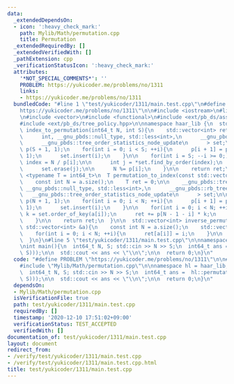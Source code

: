 ```yaml
---
data:
  _extendedDependsOn:
  - icon: ':heavy_check_mark:'
    path: Mylib/Math/permutation.cpp
    title: Permutation
  _extendedRequiredBy: []
  _extendedVerifiedWith: []
  _pathExtension: cpp
  _verificationStatusIcon: ':heavy_check_mark:'
  attributes:
    '*NOT_SPECIAL_COMMENTS*': ''
    PROBLEM: https://yukicoder.me/problems/no/1311
    links:
    - https://yukicoder.me/problems/no/1311
  bundledCode: "#line 1 \"test/yukicoder/1311/main.test.cpp\"\n#define PROBLEM \"\
    https://yukicoder.me/problems/no/1311\"\n\n#include <iostream>\n#line 2 \"Mylib/Math/permutation.cpp\"\
    \n#include <vector>\n#include <functional>\n#include <ext/pb_ds/assoc_container.hpp>\n\
    #include <ext/pb_ds/tree_policy.hpp>\n\nnamespace haar_lib {\n  std::vector<int>\
    \ index_to_permutation(int64_t N, int S){\n    std::vector<int> ret;\n\n    __gnu_pbds::tree<\n\
    \      int, __gnu_pbds::null_type, std::less<int>,\n      __gnu_pbds::rb_tree_tag,\n\
    \      __gnu_pbds::tree_order_statistics_node_update\n      > set;\n\n    std::vector<int64_t>\
    \ p(S + 1, 1);\n    for(int i = 0; i < S; ++i){\n      p[i + 1] = p[i] * (i +\
    \ 1);\n      set.insert(i);\n    }\n\n    for(int i = S; --i >= 0;){\n      int64_t\
    \ index = N / p[i];\n\n      int j = *set.find_by_order(index);\n      ret.push_back(j);\n\
    \      set.erase(j);\n\n      N %= p[i];\n    }\n\n    return ret;\n  }\n\n  template\
    \ <typename T = int64_t>\n  T permutation_to_index(const std::vector<int> &a){\n\
    \    const int N = a.size();\n    T ret = 0;\n\n    __gnu_pbds::tree<\n      int,\
    \ __gnu_pbds::null_type, std::less<int>,\n      __gnu_pbds::rb_tree_tag,\n   \
    \   __gnu_pbds::tree_order_statistics_node_update\n      > set;\n\n    std::vector<T>\
    \ p(N + 1, 1);\n    for(int i = 0; i < N; ++i){\n      p[i + 1] = p[i] * (i +\
    \ 1);\n      set.insert(i);\n    }\n\n    for(int i = 0; i < N; ++i){\n      int\
    \ k = set.order_of_key(a[i]);\n      ret += p[N - 1 - i] * k;\n      set.erase(a[i]);\n\
    \    }\n\n    return ret;\n  }\n\n  std::vector<int> inverse_permutation(const\
    \ std::vector<int> &a){\n    const int N = a.size();\n    std::vector<int> ret(N);\n\
    \    for(int i = 0; i < N; ++i){\n      ret[a[i]] = i;\n    }\n\n    return ret;\n\
    \  }\n}\n#line 5 \"test/yukicoder/1311/main.test.cpp\"\n\nnamespace hl = haar_lib;\n\
    \nint main(){\n  int64_t N, S; std::cin >> N >> S;\n  int64_t ans =  hl::permutation_to_index(hl::inverse_permutation(hl::index_to_permutation(N,\
    \ S)));\n\n  std::cout << ans << \"\\n\";\n\n  return 0;\n}\n"
  code: "#define PROBLEM \"https://yukicoder.me/problems/no/1311\"\n\n#include <iostream>\n\
    #include \"Mylib/Math/permutation.cpp\"\n\nnamespace hl = haar_lib;\n\nint main(){\n\
    \  int64_t N, S; std::cin >> N >> S;\n  int64_t ans =  hl::permutation_to_index(hl::inverse_permutation(hl::index_to_permutation(N,\
    \ S)));\n\n  std::cout << ans << \"\\n\";\n\n  return 0;\n}\n"
  dependsOn:
  - Mylib/Math/permutation.cpp
  isVerificationFile: true
  path: test/yukicoder/1311/main.test.cpp
  requiredBy: []
  timestamp: '2020-12-10 17:51:02+09:00'
  verificationStatus: TEST_ACCEPTED
  verifiedWith: []
documentation_of: test/yukicoder/1311/main.test.cpp
layout: document
redirect_from:
- /verify/test/yukicoder/1311/main.test.cpp
- /verify/test/yukicoder/1311/main.test.cpp.html
title: test/yukicoder/1311/main.test.cpp
---
```

